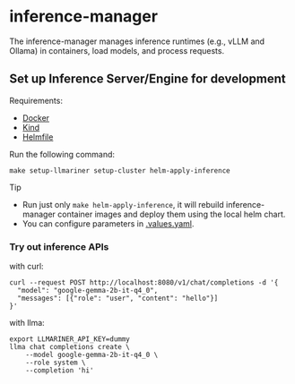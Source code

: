 # inference-manager

The inference-manager manages inference runtimes (e.g., vLLM and Ollama) in containers, load models, and process requests.

## Set up Inference Server/Engine for development

Requirements:

- [Docker](https://docs.docker.com/engine/install/)
- [Kind](https://kind.sigs.k8s.io/docs/user/quick-start/#installation)
- [Helmfile](https://helmfile.readthedocs.io/en/latest/#installation)

Run the following command:

```console
make setup-llmariner setup-cluster helm-apply-inference
```

> [!TIP]
> - Run just only `make helm-apply-inference`, it will rebuild inference-manager container images and deploy them using the local helm chart.
> - You can configure parameters in [.values.yaml](hack/values.yaml).

### Try out inference APIs

with curl:

```console
curl --request POST http://localhost:8080/v1/chat/completions -d '{
  "model": "google-gemma-2b-it-q4_0",
  "messages": [{"role": "user", "content": "hello"}]
}'
```

with llma:

```console
export LLMARINER_API_KEY=dummy
llma chat completions create \
    --model google-gemma-2b-it-q4_0 \
    --role system \
    --completion 'hi'
```
